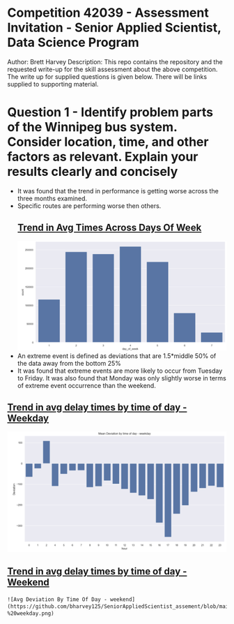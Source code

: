 # Competition 42039 - Assessment Invitation - Senior Applied Scientist, Data Science Program
Author: Brett Harvey
Description: This repo contains the repository and the requested write-up for the skill assessment about the above competition. The write up for supplied questions is given below. There will be links supplied to supporting material.

# Question 1 - Identify problem parts of the Winnipeg bus system. Consider location, time, and other factors as relevant. Explain your results clearly and concisely 

- It was found that the trend in performance is getting worse across the three months examined.  
- Specific routes are performing worse then others.
  ## <u>Trend in Avg Times Across Days Of Week</u>
  ![Count Of Extreme Events By Day](https://github.com/bharvey125/SeniorAppliedScientist_assement/blob/main/Graphs/Count%20of%20extreme%20events%20by%20day.png)
- An extreme event is defined as deviations that are 1.5*middle 50% of the data away from the bottom 25%
- It was found that extreme events are more likely to occur from Tuesday to Friday. It was also found that Monday was only slightly worse in terms of extreme event occurrence than the weekend.

## <u>Trend in avg delay times by time of day - Weekday</u>
  ![Avg Deviation By Time Of Day - weekday](https://github.com/bharvey125/SeniorAppliedScientist_assement/blob/main/Graphs/mean%20deviation%20by%20Time%20of%20day%20-%20weekday.png)

  ## <u>Trend in avg delay times by time of day - Weekend</u>
    ![Avg Deviation By Time Of Day - weekend](https://github.com/bharvey125/SeniorAppliedScientist_assement/blob/main/Graphs/mean%20deviation%20by%20Time%20of%20day%20-%20weekday.png)
